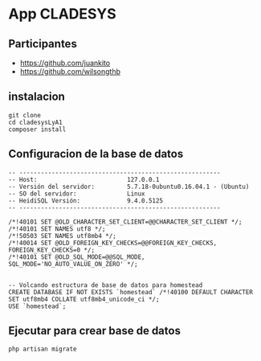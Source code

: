 # App CLADESYS

## Participantes
* https://github.com/juankito
* https://github.com/wilsongthb

## instalacion
~~~
git clone 
cd cladesysLyA1
composer install 
~~~

## Configuracion de la base de datos
~~~
-- --------------------------------------------------------
-- Host:                         127.0.0.1
-- Versión del servidor:         5.7.18-0ubuntu0.16.04.1 - (Ubuntu)
-- SO del servidor:              Linux
-- HeidiSQL Versión:             9.4.0.5125
-- --------------------------------------------------------

/*!40101 SET @OLD_CHARACTER_SET_CLIENT=@@CHARACTER_SET_CLIENT */;
/*!40101 SET NAMES utf8 */;
/*!50503 SET NAMES utf8mb4 */;
/*!40014 SET @OLD_FOREIGN_KEY_CHECKS=@@FOREIGN_KEY_CHECKS, FOREIGN_KEY_CHECKS=0 */;
/*!40101 SET @OLD_SQL_MODE=@@SQL_MODE, SQL_MODE='NO_AUTO_VALUE_ON_ZERO' */;


-- Volcando estructura de base de datos para homestead
CREATE DATABASE IF NOT EXISTS `homestead` /*!40100 DEFAULT CHARACTER SET utf8mb4 COLLATE utf8mb4_unicode_ci */;
USE `homestead`;
~~~


## Ejecutar para crear base de datos
~~~
php artisan migrate
~~~